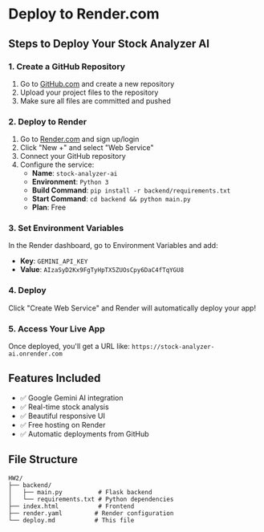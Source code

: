 # Deploy to Render.com

## Steps to Deploy Your Stock Analyzer AI

### 1. Create a GitHub Repository
1. Go to [GitHub.com](https://github.com) and create a new repository
2. Upload your project files to the repository
3. Make sure all files are committed and pushed

### 2. Deploy to Render
1. Go to [Render.com](https://render.com) and sign up/login
2. Click "New +" and select "Web Service"
3. Connect your GitHub repository
4. Configure the service:
   - **Name**: `stock-analyzer-ai`
   - **Environment**: `Python 3`
   - **Build Command**: `pip install -r backend/requirements.txt`
   - **Start Command**: `cd backend && python main.py`
   - **Plan**: Free

### 3. Set Environment Variables
In the Render dashboard, go to Environment Variables and add:
- **Key**: `GEMINI_API_KEY`
- **Value**: `AIzaSyD2Kx9FgTyHpTX5ZUOsCpy6DaC4fTqYGU8`

### 4. Deploy
Click "Create Web Service" and Render will automatically deploy your app!

### 5. Access Your Live App
Once deployed, you'll get a URL like: `https://stock-analyzer-ai.onrender.com`

## Features Included
- ✅ Google Gemini AI integration
- ✅ Real-time stock analysis
- ✅ Beautiful responsive UI
- ✅ Free hosting on Render
- ✅ Automatic deployments from GitHub

## File Structure
```
HW2/
├── backend/
│   ├── main.py          # Flask backend
│   └── requirements.txt # Python dependencies
├── index.html           # Frontend
├── render.yaml         # Render configuration
└── deploy.md           # This file
```
